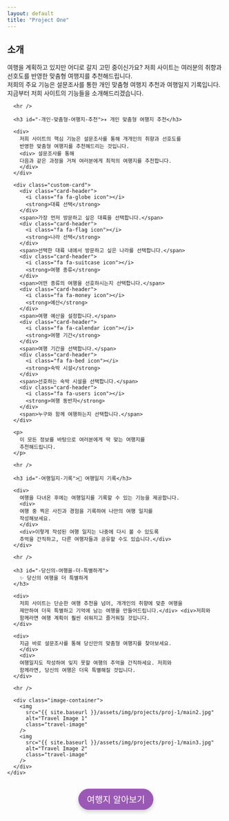 ```yaml
---
layout: default
title: "Project One"
---
```


<section>
  <div class="post-container">
    <h2 class="project-title">소개</h2>
    <div class="project-load">
      <div>
        여행을 계획하고 있지만 어디로 갈지 고민 중이신가요? 저희 사이트는
        여러분의 취향과 선호도를 반영한 맞춤형 여행지를 추천해드립니다.
        <div>
        저희의 주요 기능은 설문조사를 통한 개인 맞춤형 여행지 추천과
        여행일지 기록입니다.
        <div>지금부터 저희 사이트의 기능들을
        소개해드리겠습니다.
        </div>
        </div>
      </div>

      <hr />

      <h3 id="️-개인-맞춤형-여행지-추천">✈️ 개인 맞춤형 여행지 추천</h3>

      <div>
        저희 사이트의 핵심 기능은 설문조사를 통해 개개인의 취향과 선호도를
        반영한 맞춤형 여행지를 추천해드리는 것입니다.
        <div> 설문조사를 통해
        다음과 같은 과정을 거쳐 여러분에게 최적의 여행지를 추천합니다.
        </div>
      </div>

      <div class="custom-card">
        <div class="card-header">
          <i class="fa fa-globe icon"></i>
          <strong>대륙 선택</strong>
        </div>
        <span>가장 먼저 방문하고 싶은 대륙을 선택합니다.</span>
        <div class="card-header">
          <i class="fa fa-flag icon"></i>
          <strong>나라 선택</strong>
        </div>
        <span>선택한 대륙 내에서 방문하고 싶은 나라를 선택합니다.</span>
        <div class="card-header">
          <i class="fa fa-suitcase icon"></i>
          <strong>여행 종류</strong>
        </div>
        <span>어떤 종류의 여행을 선호하시는지 선택합니다.</span>
        <div class="card-header">
          <i class="fa fa-money icon"></i>
          <strong>예산</strong>
        </div>
        <span>여행 예산을 설정합니다.</span>
        <div class="card-header">
          <i class="fa fa-calendar icon"></i>
          <strong>여행 기간</strong>
        </div>
        <span>여행 기간을 선택합니다.</span>
        <div class="card-header">
          <i class="fa fa-bed icon"></i>
          <strong>숙박 시설</strong>
        </div>
        <span>선호하는 숙박 시설을 선택합니다.</span>
        <div class="card-header">
          <i class="fa fa-users icon"></i>
          <strong>여행 동반자</strong>
        </div>
        <span>누구와 함께 여행하는지 선택합니다.</span>
      </div>

      <p>
        이 모든 정보를 바탕으로 여러분에게 딱 맞는 여행지를
        추천해드립니다.
      </p>

      <hr />

      <h3 id="-여행일지-기록">📓 여행일지 기록</h3>

      <div>
        여행을 다녀온 후에는 여행일지를 기록할 수 있는 기능을 제공합니다.
        <div>
        여행 중 찍은 사진과 경험을 기록하여 나만의 여행 일지를
        작성해보세요.
        </div>
        <div>이렇게 작성된 여행 일지는 나중에 다시 볼 수 있도록
        추억을 간직하고, 다른 여행자들과 공유할 수도 있습니다.</div>
      </div>

      <hr />

      <h3 id="-당신의-여행을-더-특별하게">
        ✨ 당신의 여행을 더 특별하게
      </h3>

      <div>
        저희 사이트는 단순한 여행 추천을 넘어, 개개인의 취향에 맞춘 여행을
        제안하여 더욱 특별하고 기억에 남는 여행을 만들어드립니다.</div> <div>저희와
        함께라면 여행 계획이 훨씬 쉬워지고 즐거워질 것입니다.
      </div>

      <div>
        지금 바로 설문조사를 통해 당신만의 맞춤형 여행지를 찾아보세요.
        </div>
        <div>
        여행일지도 작성하여 잊지 못할 여행의 추억을 간직하세요. 저희와
        함께라면, 당신의 여행은 더욱 특별해질 것입니다.
      </div>

      <hr />

      <div class="image-container">
        <img
          src="{{ site.baseurl }}/assets/img/projects/proj-1/main2.jpg"
          alt="Travel Image 1"
          class="travel-image"
        />
        <img
          src="{{ site.baseurl }}/assets/img/projects/proj-1/main3.jpg"
          alt="Travel Image 2"
          class="travel-image"
        />
      </div>
    </div>

  </div>
</section>

<!-- Navigation Section -->
<nav style="text-align: center; margin-top: 30px;">
  <div style="display: inline-block; padding: 10px 20px; background-color: #9b59b6; border-radius: 25px; box-shadow: 0 4px 10px rgba(0, 0, 0, 0.2); transition: background 0.3s ease, transform 0.3s ease, box-shadow 0.3s ease;">
    <a href="{{ site.baseurl }}/survey" style="text-decoration: none; color: #fff; font-size: 20px; font-family: 'Arial', sans-serif; transition: color 0.3s ease;">여행지 알아보기</a>
  </div>
</nav>

<style>
  nav div:hover {
    background-color: #8e44ad;
    transform: scale(1.05);
    box-shadow: 0 8px 15px rgba(0, 0, 0, 0.3);
  }

  nav div a:hover {
    color: #e0e0e0;
  }

  .jua-regular {
    font-family: "Jua", sans-serif;
    font-weight: 400;
    font-style: normal;
  }

  .image-container {
    display: grid;
    grid-template-columns: 1fr 1fr;
    gap: 20px;
    margin-top: 20px;
  }

  .travel-image {
    width: 100%;
    height: auto;
    border-radius: 10px;
    box-shadow: 0 4px 10px rgba(0, 0, 0, 0.1);
    transition: transform 0.3s ease, box-shadow 0.3s ease;
  }


</style>
